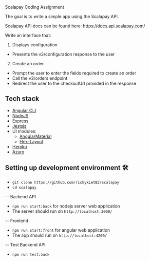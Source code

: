 Scalapay Coding Assignment

The goal is to write a simple app using the Scalapay API.

Scalapay API docs can be found here:
https://docs.api.scalapay.com/

Write an interface that:
1) Displays configuration
- Presents the v2/configuration response to the user

2) Create an order
- Prompt the user to enter the fields required to create an order
- Call the v2/orders endpoint
- Redirect the user to the checkoutUrl provided in the response



## Tech stack

- [Angular CLI][cli]
- [NodeJS][nodejs]
- [Express][expressjs]
- [Jestsjs][jestsjs]
- UI modules:
  - [AngularMaterial][angular-material]
  - [Flex-Layout][angular-flex-layout]
- [Heroku][heroku]
- [Azure][azure]

[cli]: https://cli.angular.io/
[nodejs]: https://nodejs.org/
[jestsjs]: https://jestjs.io/
[expressjs]: https://www.expressjs.com/
[heroku]: https://www.heroku.com/
[angular-material]: https://material.angular.io/
[angular-flex-layout]: https://github.com/angular/flex-layout/
[azure]: https://azure.microsoft.com/


## Setting up development environment 🛠


- `git clone https://github.com/rickykiet83/scalapay`
- `cd scalapay`

-- Backend API

- `npm run start:back` for nodejs server web application
- The server should run on `http://localhost:3000/`

-- Frontend

- `npm run start:front` for angular web application
- The app should run on `http://localhost:4200/`

-- Test Backend API
- `npm run test:back`